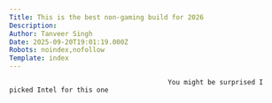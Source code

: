 ```yaml
---
Title: This is the best non-gaming build for 2026
Description: 
Author: Tanveer Singh
Date: 2025-09-20T19:01:19.000Z
Robots: noindex,nofollow
Template: index
---
```


                                            You might be surprised I picked Intel for this one
                                        